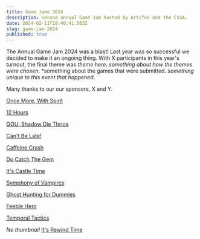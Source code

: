 ```yaml
---
title: Game Jame 2024
description: Second annual Game Jam hosted by Artifex and the CSSA.
date: 2024-02-11T19:40:41.563Z
slug: game-jam-2024
published: true
---
```


The Annual Game Jam 2024 was a blast! Last year was so successful we decided to make it an ongoing thing. With X participants in this year's turnout, the final theme was *theme here*. *something about how the themes were chosen*. *something about the games that were submitted. *something unique to this event that happened*.

Many thanks to our  our sponsors, X and Y.

[Once More, With Spirit](https://gingeh.itch.io/once-more-with-spirit)

[12 Hours](https://itch.io/jam/cssa-artifex-anu-game-jam-2024/rate/2876792)

[GOU: Shadow Die Thrice](https://cxsgdsg.itch.io/debug-dragon)

[Can't Be Late!](https://hitomi-kiri.itch.io/cant-be-late)

[Caffeine Crash](https://itch.io/jam/cssa-artifex-anu-game-jam-2024/rate/2876783)

[Do Catch The Gem](https://charrrles.itch.io/do-catch-the-gem)

[It's Castle Time](https://inkxy.itch.io/its-castle-time)

[Symphony of Vampires](https://dotterine.itch.io/symphonyofvampires)

[Ghost Hunting for Dummies](https://rynooy.itch.io/ghost-hunting-for-dumies)

[Feeble Hero](https://doomguy077.itch.io/feeble-hero)

[Temporal Tactics](https://trr4m.itch.io/temporal-tactics)

*No thumbnail*
[It's Rewind Time](https://itch.io/jam/cssa-artifex-anu-game-jam-2024/rate/2876722)